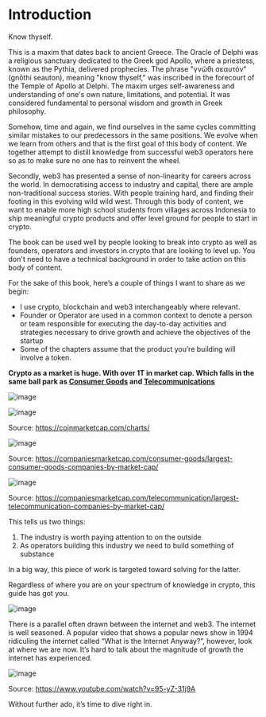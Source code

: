 # Introduction

Know thyself.

This is a maxim that dates back to ancient Greece. The Oracle of Delphi was a religious sanctuary dedicated to the Greek god Apollo, where a priestess, known as the Pythia, delivered prophecies. The phrase "γνῶθι σεαυτόν" (gnōthi seauton), meaning "know thyself," was inscribed in the forecourt of the Temple of Apollo at Delphi. The maxim urges self-awareness and understanding of one's own nature, limitations, and potential. It was considered fundamental to personal wisdom and growth in Greek philosophy.

Somehow, time and again, we find ourselves in the same cycles committing similar mistakes to our predecessors in the same positions. We evolve when we learn from others and that is the first goal of this body of content. We together attempt to distill knowledge from successful web3 operators here so as to make sure no one has to reinvent the wheel.

Secondly, web3 has presented a sense of non-linearity for careers across the world. In democratising access to industry and capital, there are ample non-traditional success stories. With people training hard, and finding their footing in this evolving wild wild west. Through this body of content, we want to enable more high school students from villages across Indonesia to ship meaningful crypto products and offer level ground for people to start in crypto.

The book can be used well by people looking to break into crypto as well as founders, operators and investors in crypto that are looking to level up. You don't need to have a technical background in order to take action on this body of content.

For the sake of this book, here’s a couple of things I want to share as we begin:

- I use crypto, blockchain and web3 interchangeably where relevant.
- Founder or Operator are used in a common context to denote a person or team responsible for executing the day-to-day activities and strategies necessary to drive growth and achieve the objectives of the startup
- Some of the chapters assume that the product you’re building will involve a token.

**Crypto as a market is huge. With over 1T in market cap. Which falls in the same ball park as [Consumer Goods](https://companiesmarketcap.com/consumer-goods/largest-consumer-goods-companies-by-market-cap/) and [Telecommunications](https://companiesmarketcap.com/telecommunication/largest-telecommunication-companies-by-market-cap/)**

![image](https://github.com/reachjason/Web3-Operator-Handbook/assets/23431890/7a923ab7-cc68-4e58-827e-69ed37297e36)

![image](https://github.com/reachjason/Web3-Operator-Handbook/assets/23431890/c2ef4231-df9b-4c5d-966a-0c3d38a15388)

Source: https://coinmarketcap.com/charts/

![image](https://github.com/reachjason/Web3-Operator-Handbook/assets/23431890/aa918da3-ea40-4fe1-ab5c-229b12ef1303)

Source: https://companiesmarketcap.com/consumer-goods/largest-consumer-goods-companies-by-market-cap/

![image](https://github.com/reachjason/Web3-Operator-Handbook/assets/23431890/a97c78bc-3df8-4003-8273-c5bfd42b7e37)

Source: https://companiesmarketcap.com/telecommunication/largest-telecommunication-companies-by-market-cap/

This tells us two things:

1. The industry is worth paying attention to on the outside
2. As operators building this industry we need to build something of substance

In a big way, this piece of work is targeted toward solving for the latter.

Regardless of where you are on your spectrum of knowledge in crypto, this guide has got you.

![image](https://github.com/reachjason/Web3-Operator-Handbook/assets/23431890/12746e37-d3d1-44e9-b7f6-34c962f4286a)

There is a parallel often drawn between the internet and web3. The internet is well seasoned. A popular video that shows a popular news show in 1994 ridiculing the internet called “What is the Internet Anyway?”, however, look at where we are now. It’s hard to talk about the magnitude of growth the internet has experienced.

![image](https://github.com/reachjason/Web3-Operator-Handbook/assets/23431890/c722eb6d-75c5-4aaa-bc0a-30d101e75ed0)

Source: https://www.youtube.com/watch?v=95-yZ-31j9A

Without further ado, it’s time to dive right in.
